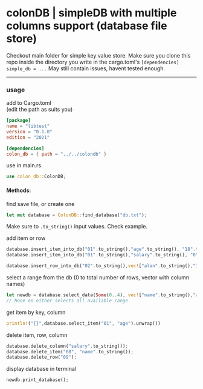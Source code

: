 
# colonDB | simpleDB with multiple columns support (database file store)

Checkout main folder for simple key value store.
Make sure you clone this repo inside the directory you write in the cargo.toml's ``[dependencies]  simple_db = ...``
May still contain issues, havent tested enough.

---
### usage

<p>
add to Cargo.toml <br>
(edit the path as suits you)
</p>

```toml
[package]
name = "libtest"
version = "0.1.0"
edition = "2021"

[dependencies]
colon_db = { path = "../../colondb" }
```
</p>

<p>
use in main.rs

```rust
use colon_db::ColonDB;
```
</p>


#### Methods:
find save file, or create one
```rust
let mut database = ColonDB::find_database("db.txt");
```
Make sure to ``.to_string()`` input values.
Check example.

add item or row
```rust
database.insert_item_into_db("01".to_string(),"age".to_string(), "18".to_string());
database.insert_item_into_db("01".to_string(),"salary".to_string(), "0".to_string());

database.insert_row_into_db("02".to_string(),vec!["alan".to_string(),"12".to_string(),"23".to_string()]);
```

select a range from the db (0 to total number of rows, vector with column names)
```rust
let newdb = database.select_data(Some(0..4), vec!["name".to_string(),"age".to_string()].into());
// None on either selects all available range
```

get item by key, column
```rust
println!("{}",database.select_item("01", "age").unwrap())
```


delete item, row, column
```rust
database.delete_column("salary".to_string());
database.delete_item("08", "name".to_string());
database.delete_row("09");
```

display database in terminal
```rust
newdb.print_database();
```
